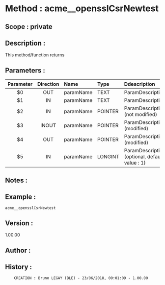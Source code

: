 ﻿# **Method :** acme__opensslCsrNewtest## **Scope :** private## **Description :** This method/function returns## **Parameters :** | Parameter | Direction | Name | Type | Ddescription | |:----:|:----:|:----|:----|:----| | $0 | OUT | paramName | TEXT | ParamDescription | | $1 | IN | paramName | TEXT | ParamDescription | | $2 | IN | paramName | POINTER | ParamDescription (not modified) | | $3 | INOUT | paramName | POINTER | ParamDescription (modified) | | $4 | OUT | paramName | POINTER | ParamDescription (modified) | | $5 | IN | paramName | LONGINT | ParamDescription (optional, default value : 1) | ## **Notes :** ## **Example :** ```acme__opensslCsrNewtest```## **Version :** 1.00.00## **Author :** ## **History :**          CREATION : Bruno LEGAY (BLE) - 23/06/2018, 00:01:09 - 1.00.00